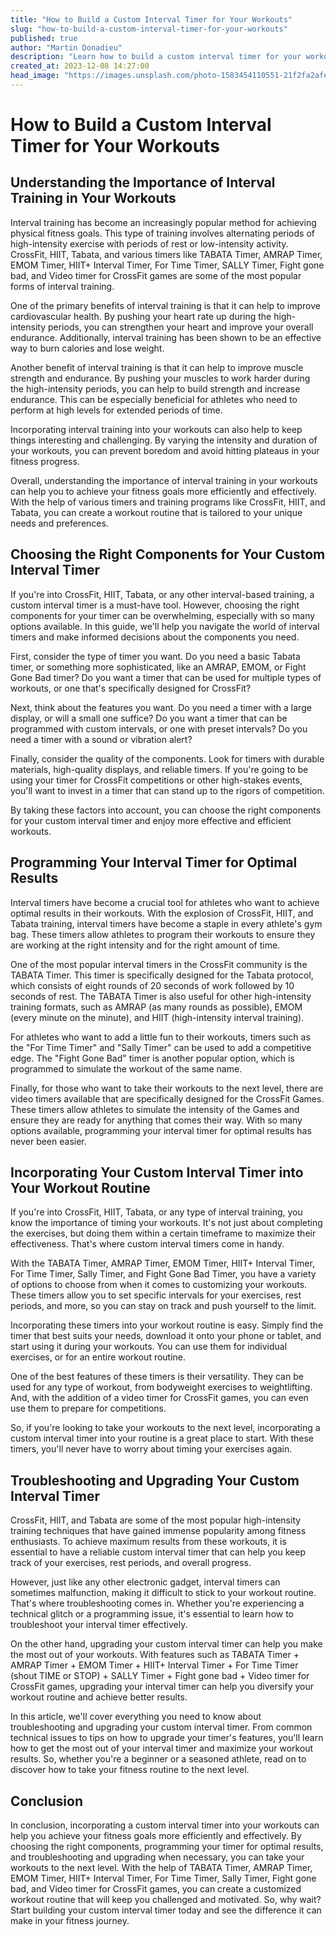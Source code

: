 ```yaml
---
title: "How to Build a Custom Interval Timer for Your Workouts"
slug: "how-to-build-a-custom-interval-timer-for-your-workouts"
published: true
author: "Martin Donadieu"
description: "Learn how to build a custom interval timer for your workouts with our comprehensive guide. Discover the importance of interval training, choosing the right components, programming your timer, incorporating it into your workout routine, troubleshooting, and upgrading."
created_at: 2023-12-08 14:27:00
head_image: "https://images.unsplash.com/photo-1583454110551-21f2fa2afe61?ixlib=rb-4.0.3&q=80&fm=jpg&crop=entropy&cs=tinysrgb&w=1200"
---
```


# How to Build a Custom Interval Timer for Your Workouts

## **Understanding the Importance of Interval Training in Your Workouts**

Interval training has become an increasingly popular method for achieving physical fitness goals. This type of training involves alternating periods of high-intensity exercise with periods of rest or low-intensity activity. CrossFit, HIIT, Tabata, and various timers like TABATA Timer, AMRAP Timer, EMOM Timer, HIIT+ Interval Timer, For Time Timer, SALLY Timer, Fight gone bad, and Video timer for CrossFit games are some of the most popular forms of interval training.

One of the primary benefits of interval training is that it can help to improve cardiovascular health. By pushing your heart rate up during the high-intensity periods, you can strengthen your heart and improve your overall endurance. Additionally, interval training has been shown to be an effective way to burn calories and lose weight.

Another benefit of interval training is that it can help to improve muscle strength and endurance. By pushing your muscles to work harder during the high-intensity periods, you can help to build strength and increase endurance. This can be especially beneficial for athletes who need to perform at high levels for extended periods of time.

Incorporating interval training into your workouts can also help to keep things interesting and challenging. By varying the intensity and duration of your workouts, you can prevent boredom and avoid hitting plateaus in your fitness progress.

Overall, understanding the importance of interval training in your workouts can help you to achieve your fitness goals more efficiently and effectively. With the help of various timers and training programs like CrossFit, HIIT, and Tabata, you can create a workout routine that is tailored to your unique needs and preferences.

## **Choosing the Right Components for Your Custom Interval Timer**

If you're into CrossFit, HIIT, Tabata, or any other interval-based training, a custom interval timer is a must-have tool. However, choosing the right components for your timer can be overwhelming, especially with so many options available. In this guide, we'll help you navigate the world of interval timers and make informed decisions about the components you need.

First, consider the type of timer you want. Do you need a basic Tabata timer, or something more sophisticated, like an AMRAP, EMOM, or Fight Gone Bad timer? Do you want a timer that can be used for multiple types of workouts, or one that's specifically designed for CrossFit?

Next, think about the features you want. Do you need a timer with a large display, or will a small one suffice? Do you want a timer that can be programmed with custom intervals, or one with preset intervals? Do you need a timer with a sound or vibration alert?

Finally, consider the quality of the components. Look for timers with durable materials, high-quality displays, and reliable timers. If you're going to be using your timer for CrossFit competitions or other high-stakes events, you'll want to invest in a timer that can stand up to the rigors of competition.

By taking these factors into account, you can choose the right components for your custom interval timer and enjoy more effective and efficient workouts.

## **Programming Your Interval Timer for Optimal Results**

Interval timers have become a crucial tool for athletes who want to achieve optimal results in their workouts. With the explosion of CrossFit, HIIT, and Tabata training, interval timers have become a staple in every athlete's gym bag. These timers allow athletes to program their workouts to ensure they are working at the right intensity and for the right amount of time.

One of the most popular interval timers in the CrossFit community is the TABATA Timer. This timer is specifically designed for the Tabata protocol, which consists of eight rounds of 20 seconds of work followed by 10 seconds of rest. The TABATA Timer is also useful for other high-intensity training formats, such as AMRAP (as many rounds as possible), EMOM (every minute on the minute), and HIIT (high-intensity interval training).

For athletes who want to add a little fun to their workouts, timers such as the "For Time Timer" and "Sally Timer" can be used to add a competitive edge. The "Fight Gone Bad" timer is another popular option, which is programmed to simulate the workout of the same name.

Finally, for those who want to take their workouts to the next level, there are video timers available that are specifically designed for the CrossFit Games. These timers allow athletes to simulate the intensity of the Games and ensure they are ready for anything that comes their way. With so many options available, programming your interval timer for optimal results has never been easier.

## **Incorporating Your Custom Interval Timer into Your Workout Routine**

If you're into CrossFit, HIIT, Tabata, or any type of interval training, you know the importance of timing your workouts. It's not just about completing the exercises, but doing them within a certain timeframe to maximize their effectiveness. That's where custom interval timers come in handy.

With the TABATA Timer, AMRAP Timer, EMOM Timer, HIIT+ Interval Timer, For Time Timer, Sally Timer, and Fight Gone Bad Timer, you have a variety of options to choose from when it comes to customizing your workouts. These timers allow you to set specific intervals for your exercises, rest periods, and more, so you can stay on track and push yourself to the limit.

Incorporating these timers into your workout routine is easy. Simply find the timer that best suits your needs, download it onto your phone or tablet, and start using it during your workouts. You can use them for individual exercises, or for an entire workout routine.

One of the best features of these timers is their versatility. They can be used for any type of workout, from bodyweight exercises to weightlifting. And, with the addition of a video timer for CrossFit games, you can even use them to prepare for competitions.

So, if you're looking to take your workouts to the next level, incorporating a custom interval timer into your routine is a great place to start. With these timers, you'll never have to worry about timing your exercises again.

## **Troubleshooting and Upgrading Your Custom Interval Timer**

CrossFit, HIIT, and Tabata are some of the most popular high-intensity training techniques that have gained immense popularity among fitness enthusiasts. To achieve maximum results from these workouts, it is essential to have a reliable custom interval timer that can help you keep track of your exercises, rest periods, and overall progress.

However, just like any other electronic gadget, interval timers can sometimes malfunction, making it difficult to stick to your workout routine. That's where troubleshooting comes in. Whether you're experiencing a technical glitch or a programming issue, it's essential to learn how to troubleshoot your interval timer effectively.

On the other hand, upgrading your custom interval timer can help you make the most out of your workouts. With features such as TABATA Timer + AMRAP Timer + EMOM Timer + HIIT+ Interval Timer + For Time Timer (shout TIME or STOP) + SALLY Timer + Fight gone bad + Video timer for CrossFit games, upgrading your interval timer can help you diversify your workout routine and achieve better results.

In this article, we'll cover everything you need to know about troubleshooting and upgrading your custom interval timer. From common technical issues to tips on how to upgrade your timer's features, you'll learn how to get the most out of your interval timer and maximize your workout results. So, whether you're a beginner or a seasoned athlete, read on to discover how to take your fitness routine to the next level.

## **Conclusion**

In conclusion, incorporating a custom interval timer into your workouts can help you achieve your fitness goals more efficiently and effectively. By choosing the right components, programming your timer for optimal results, and troubleshooting and upgrading when necessary, you can take your workouts to the next level. With the help of TABATA Timer, AMRAP Timer, EMOM Timer, HIIT+ Interval Timer, For Time Timer, Sally Timer, Fight gone bad, and Video timer for CrossFit games, you can create a customized workout routine that will keep you challenged and motivated. So, why wait? Start building your custom interval timer today and see the difference it can make in your fitness journey.